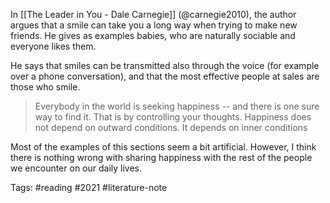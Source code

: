 In [[The Leader in You - Dale Carnegie]] (@carnegie2010), the author argues that a smile can take you a long way when trying to make new friends. He gives as examples babies, who are naturally sociable and everyone likes them. 

He says that smiles can be transmitted also through the voice (for example over a phone conversation), and that the most effective people at sales are those who smile. 

> Everybody in the world is seeking happiness -- and there is one sure way to find it. That is by controlling your thoughts. Happiness does not depend on outward conditions. It depends on inner conditions

Most of the examples of this sections seem a bit artificial. However, I think there is nothing wrong with sharing happiness with the rest of the people we encounter on our daily lives. 

Tags: #reading #2021 #literature-note 